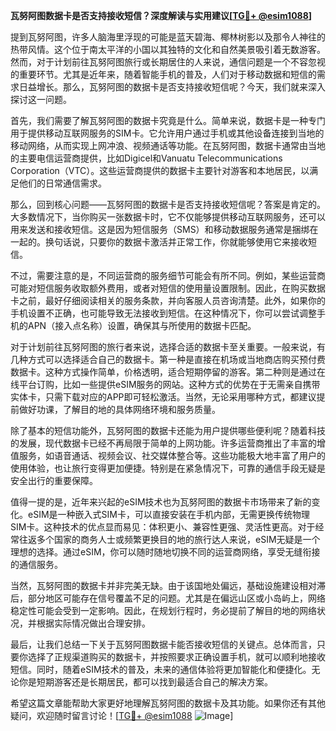 **瓦努阿图数据卡是否支持接收短信？深度解读与实用建议[[TG💪+ @esim1088](https://t.me/s/esim1088)]**

提到瓦努阿图，许多人脑海里浮现的可能是蓝天碧海、椰林树影以及那令人神往的热带风情。这个位于南太平洋的小国以其独特的文化和自然美景吸引着无数游客。然而，对于计划前往瓦努阿图旅行或长期居住的人来说，通信问题是一个不容忽视的重要环节。尤其是近年来，随着智能手机的普及，人们对于移动数据和短信的需求日益增长。那么，瓦努阿图的数据卡是否支持接收短信呢？今天，我们就来深入探讨这一问题。

首先，我们需要了解瓦努阿图的数据卡究竟是什么。简单来说，数据卡是一种专门用于提供移动互联网服务的SIM卡。它允许用户通过手机或其他设备连接到当地的移动网络，从而实现上网冲浪、视频通话等功能。在瓦努阿图，数据卡通常由当地的主要电信运营商提供，比如Digicel和Vanuatu Telecommunications Corporation（VTC）。这些运营商提供的数据卡主要针对游客和本地居民，以满足他们的日常通信需求。

那么，回到核心问题——瓦努阿图的数据卡是否支持接收短信呢？答案是肯定的。大多数情况下，当你购买一张数据卡时，它不仅能够提供移动互联网服务，还可以用来发送和接收短信。这是因为短信服务（SMS）和移动数据服务通常是捆绑在一起的。换句话说，只要你的数据卡激活并正常工作，你就能够使用它来接收短信。

不过，需要注意的是，不同运营商的服务细节可能会有所不同。例如，某些运营商可能对短信服务收取额外费用，或者对短信的使用量设置限制。因此，在购买数据卡之前，最好仔细阅读相关的服务条款，并向客服人员咨询清楚。此外，如果你的手机设置不正确，也可能导致无法接收到短信。在这种情况下，你可以尝试调整手机的APN（接入点名称）设置，确保其与所使用的数据卡匹配。

对于计划前往瓦努阿图的旅行者来说，选择合适的数据卡至关重要。一般来说，有几种方式可以选择适合自己的数据卡。第一种是直接在机场或当地商店购买预付费数据卡。这种方式操作简单，价格透明，适合短期停留的游客。第二种则是通过在线平台订购，比如一些提供eSIM服务的网站。这种方式的优势在于无需亲自携带实体卡，只需下载对应的APP即可轻松激活。当然，无论采用哪种方式，都建议提前做好功课，了解目的地的具体网络环境和服务质量。

除了基本的短信功能外，瓦努阿图的数据卡还能为用户提供哪些便利呢？随着科技的发展，现代数据卡已经不再局限于简单的上网功能。许多运营商推出了丰富的增值服务，如语音通话、视频会议、社交媒体整合等。这些功能极大地丰富了用户的使用体验，也让旅行变得更加便捷。特别是在紧急情况下，可靠的通信手段无疑是安全出行的重要保障。

值得一提的是，近年来兴起的eSIM技术也为瓦努阿图的数据卡市场带来了新的变化。eSIM是一种嵌入式SIM卡，可以直接安装在手机内部，无需更换传统物理SIM卡。这种技术的优点显而易见：体积更小、兼容性更强、灵活性更高。对于经常往返多个国家的商务人士或频繁更换目的地的旅行达人来说，eSIM无疑是一个理想的选择。通过eSIM，你可以随时随地切换不同的运营商网络，享受无缝衔接的通信服务。

当然，瓦努阿图的数据卡并非完美无缺。由于该国地处偏远，基础设施建设相对滞后，部分地区可能存在信号覆盖不足的问题。尤其是在偏远山区或小岛屿上，网络稳定性可能会受到一定影响。因此，在规划行程时，务必提前了解目的地的网络状况，并根据实际情况做出合理安排。

最后，让我们总结一下关于瓦努阿图数据卡能否接收短信的关键点。总体而言，只要你选择了正规渠道购买的数据卡，并按照要求正确设置手机，就可以顺利地接收短信。同时，随着eSIM技术的普及，未来的通信体验将更加智能化和便捷化。无论你是短期游客还是长期居民，都可以找到最适合自己的解决方案。

希望这篇文章能帮助大家更好地理解瓦努阿图的数据卡及其功能。如果你还有其他疑问，欢迎随时留言讨论！[[TG💪+ @esim1088](https://t.me/s/esim1088) ![Image](https://i.postimg.cc/4NQfJmqS/Snipaste-2025-05-13-00-14-12.png)]